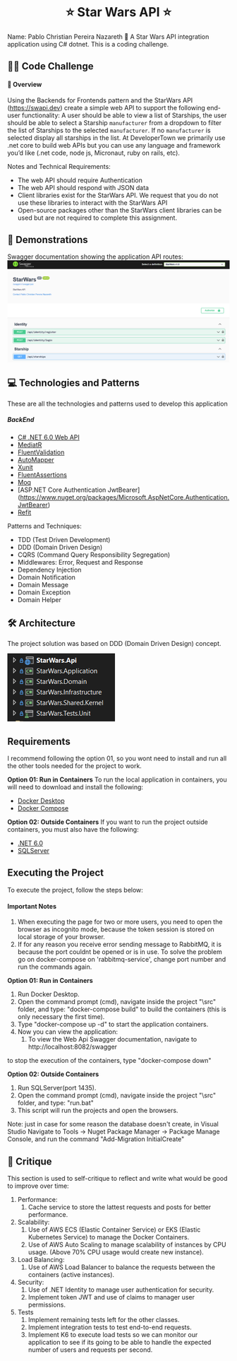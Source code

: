<h1 align="center">
⭐ Star Wars API ⭐ 
</h1>
Name: Pablo Christian Pereira Nazareth
💬 A Star Wars API integration application using C# dotnet. This is a coding challenge.

## 👨‍💻 Code Challenge

#### 📌 Overview
Using the Backends for Frontends pattern and the StarWars API (https://swapi.dev) create a simple web API to support the following end-user functionality: A user should be able to view a list of Starships, the user should be able to select a Starship `manufacturer` from a dropdown to filter the list of Starships to the selected `manufacturer`. If no `manufacturer` is selected display all starships in the list. At DeveloperTown we primarily use .net core to build web APIs but you can use any language and framework you’d like (.net code, node js, Micronaut, ruby on rails, etc).

Notes and Technical Requirements:
- The web API should require Authentication
- The web API should respond with JSON data
- Client libraries exist for the StarWars API. We request that you do not use these libraries to interact with the StarWars API
- Open-source packages other than the StarWars client libraries can be used but are not required to complete this assignment.

## 📑 Demonstrations
Swagger documentation showing the application API routes:
![Swagger](./images/swagger.png)

## 💻 Technologies and Patterns
These are all the technologies and patterns used to develop this application
##### BackEnd
- [C# .NET 6.0 Web API](https://dotnet.microsoft.com/en-us/download/dotnet/6.0)
- [MediatR](https://www.nuget.org/packages/MediatR)
- [FluentValidation](https://www.nuget.org/packages/FluentValidation)
- [AutoMapper](https://www.nuget.org/packages/AutoMapper)
- [Xunit](https://www.nuget.org/packages/xunit)
- [FluentAssertions](https://www.nuget.org/packages/FluentAssertions)
- [Moq](https://www.nuget.org/packages/Moq)
- [ASP.NET Core Authentication JwtBearer] (https://www.nuget.org/packages/Microsoft.AspNetCore.Authentication.JwtBearer)
- [Refit](https://github.com/reactiveui/refit)

Patterns and Techniques:
- TDD (Test Driven Development)
- DDD (Domain Driven Design)
- CQRS (Command Query Responsibility Segregation)
- Middlewares: Error, Request and Response
- Dependency Injection
- Domain Notification
- Domain Message
- Domain Exception
- Domain Helper

## 🛠 Architecture
The project solution was based on DDD (Domain Driven Design) concept.

![DDD](./images/architecture.png)

## Requirements
I recommend following the option 01, so you wont need to install and run all the other tools needed for the project to work.

**Option 01: Run in Containers** 
To run the local application in containers, you will need to download and install the following:
- [Docker Desktop](https://docs.docker.com/desktop/#download-and-install)
- [Docker Compose](https://docs.docker.com/compose/install/compose-desktop/)

**Option 02: Outside Containers** 
If you want to run the project outside containers, you must also have the following:
- [.NET 6.0](https://dotnet.microsoft.com/en-us/download/dotnet/6.0)
- [SQLServer](https://www.microsoft.com/pt-br/sql-server/sql-server-downloads)

## Executing the Project
To execute the project, follow the steps below:

#### Important Notes
1. When executing the page for two or more users, you need to open the browser as incognito mode, because the token session is stored on local storage of your browser.
2. If for any reason you receive error sending message to RabbitMQ, it is because the port couldnt be opened or is in use. To solve the problem go on docker-compose on 'rabbitmq-service', change port number and run the commands again.

**Option 01: Run in Containers**
1. Run Docker Desktop.
2. Open the command prompt (cmd), navigate inside the project "\src" folder, and type: "docker-compose build" to build the containers (this is only necessary the first time).
3. Type "docker-compose up -d" to start the application containers.
4. Now you can view the application:
	1. To view the Web Api Swagger documentation, navigate to http://localhost:8082/swagger

to stop the execution of the containers, type "docker-compose down"

**Option 02: Outside Containers**
1. Run SQLServer(port 1435).
2. Open the command prompt (cmd), navigate inside the project "\src" folder, and type: "run.bat"
3. This script will run the projects and open the browsers.

Note: just in case for some reason the database doesn't create, in Visual Studio Navigate to Tools -> Nuget Package Manager -> Package Manage Console, and run the command "Add-Migration InitialCreate"

## 🤝 Critique
This section is used to self-critique to reflect and write what would be good to improve over time:

1. Performance:
	1. Cache service to store the lattest requests and posts for better performance.
2. Scalability:
	1. Use of AWS ECS (Elastic Container Service) or EKS (Elastic Kubernetes Service) to manage the Docker Containers.
	2. Use of AWS Auto Scaling to manage scalability of instances by CPU usage. (Above 70% CPU usage would create new instance).
3. Load Balancing:
    1. Use of AWS Load Balancer to balance the requests between the containers (active instances).
4. Security:
	1. Use of .NET Identity to manage user authentication for security.
	2. Implement token JWT and use of claims to manager user permissions.
5. Tests
	1. Implement remaining tests left for the other classes.
	2. Implement integration tests to test end-to-end requests.
	3. Implement K6 to execute load tests so we can monitor our application to see if its going to be able to handle the expected number of users and requests per second.